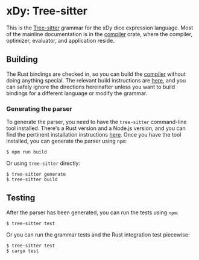 # xDy: Tree-sitter

This is the [Tree-sitter](https://tree-sitter.github.io/tree-sitter/) grammar
for the xDy dice expression language. Most of the mainline documentation is in
the [compiler](../xdy) crate, where the compiler, optimizer, evaluator, and
application reside.

## Building

The Rust bindings are checked in, so you can build the [compiler](../xdy)
without doing anything special. The relevant build instructions are
[here](../xdy/README.md), and you can safely ignore the directions hereinafter
unless you want to build bindings for a different language or modify the
grammar.

### Generating the parser

To generate the parser, you need to have the `tree-sitter` command-line tool
installed. There's a Rust version and a Node.js version, and you can find the
pertinent installation instructions
[here](https://tree-sitter.github.io/tree-sitter/creating-parsers).
Once you have the tool installed, you can generate the parser using `npm`:

```shell
$ npm run build
```

Or using `tree-sitter` directly:

```shell
$ tree-sitter generate
$ tree-sitter build
```

## Testing

After the parser has been generated, you can run the tests using `npm`:

```shell
$ tree-sitter test
```

Or you can run the grammar tests and the Rust integration test piecewise:

```shell
$ tree-sitter test
$ cargo test
```
